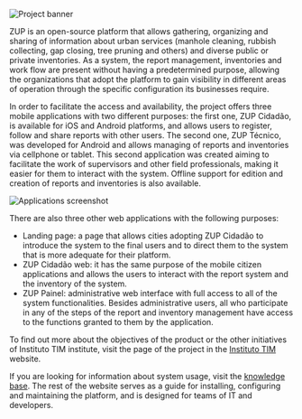 ﻿![Project banner](http://institutotim.org.br/wp-content/uploads/2013/10/zup-topo2.jpg)

ZUP is an open-source platform that allows gathering, organizing and sharing of information about urban services (manhole cleaning, rubbish collecting, gap closing, tree pruning and others) and diverse public or private inventories. As a system, the report management, inventories and work flow are present without having a predetermined purpose, allowing the organizations that adopt the platform to gain visibility in different areas of operation through the specific configuration its businesses require.  

In order to facilitate the access and availability, the project offers three mobile applications with two different purposes:
the first one, ZUP Cidadão, is available for iOS and Android platforms, and allows users to register, follow and share reports with other users. The second one, ZUP Técnico, was developed for Android and allows managing of reports and inventories via cellphone or tablet. This second application was created aiming to facilitate the work of supervisors and other field professionals, making it easier for them to interact with the system. Offline support for edition and creation of reports and inventories is also available.

![Applications screenshot](http://institutotim.org.br/wp-content/uploads/2013/10/zup-mockups11.jpg)

There are also three other web applications with the following purposes:

 - Landing page: a page that allows cities adopting ZUP Cidadão to introduce the system to the final users and to direct them to the system that is more adequate for their platform.
 - ZUP Cidadão web: it has the same purpose of the mobile citizen applications and allows the users to interact with the report system and the inventory of the system.
 - ZUP Painel: administrative web interface with full access to all of the system functionalities. Besides administrative users, all who participate in any of the steps of the report and inventory management have access to the functions granted to them by the application.
 
To find out more about the objectives of the product or the other initiatives of Instituto TIM institute, visit the page of the project in the [Instituto TIM](http://institutotim.org.br/solucoes/zup/) website.

If you are looking for information about system usage, visit the [knowledge base](http://zeladoriaurbana.zendesk.com/hc/pt-br).
The rest of the website serves as a guide for installing, configuring and maintaining the platform, and is designed for teams of IT and developers.